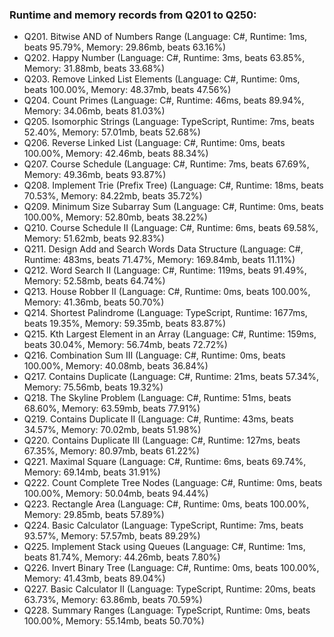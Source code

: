 ### Runtime and memory records from Q201 to Q250:
- Q201. Bitwise AND of Numbers Range (Language: C#, Runtime: 1ms, beats 95.79%, Memory: 29.86mb, beats 63.16%)
- Q202. Happy Number (Language: C#, Runtime: 3ms, beats 63.85%, Memory: 31.88mb, beats 33.68%)
- Q203. Remove Linked List Elements (Language: C#, Runtime: 0ms, beats 100.00%, Memory: 48.37mb, beats 47.56%)
- Q204. Count Primes (Language: C#, Runtime: 46ms, beats 89.94%, Memory: 34.06mb, beats 81.03%)
- Q205. Isomorphic Strings (Language: TypeScript, Runtime: 7ms, beats 52.40%, Memory: 57.01mb, beats 52.68%)
- Q206. Reverse Linked List (Language: C#, Runtime: 0ms, beats 100.00%, Memory: 42.46mb, beats 88.34%)
- Q207. Course Schedule (Language: C#, Runtime: 7ms, beats 67.69%, Memory: 49.36mb, beats 93.87%)
- Q208. Implement Trie (Prefix Tree) (Language: C#, Runtime: 18ms, beats 70.53%, Memory: 84.22mb, beats 35.72%)
- Q209. Minimum Size Subarray Sum (Language: C#, Runtime: 0ms, beats 100.00%, Memory: 52.80mb, beats 38.22%)
- Q210. Course Schedule II (Language: C#, Runtime: 6ms, beats 69.58%, Memory: 51.62mb, beats 92.83%)
- Q211. Design Add and Search Words Data Structure (Language: C#, Runtime: 483ms, beats 71.47%, Memory: 169.84mb, beats 11.11%)
- Q212. Word Search II (Language: C#, Runtime: 119ms, beats 91.49%, Memory: 52.58mb, beats 64.74%)
- Q213. House Robber II (Language: C#, Runtime: 0ms, beats 100.00%, Memory: 41.36mb, beats 50.70%)
- Q214. Shortest Palindrome (Language: TypeScript, Runtime: 1677ms, beats 19.35%, Memory: 59.35mb, beats 83.87%)
- Q215. Kth Largest Element in an Array (Language: C#, Runtime: 159ms, beats 30.04%, Memory: 56.74mb, beats 72.72%)
- Q216. Combination Sum III (Language: C#, Runtime: 0ms, beats 100.00%, Memory: 40.08mb, beats 36.84%)
- Q217. Contains Duplicate (Language: C#, Runtime: 21ms, beats 57.34%, Memory: 75.56mb, beats 19.32%)
- Q218. The Skyline Problem (Language: C#, Runtime: 51ms, beats 68.60%, Memory: 63.59mb, beats 77.91%)
- Q219. Contains Duplicate II (Language: C#, Runtime: 43ms, beats 34.57%, Memory: 70.02mb, beats 51.98%)
- Q220. Contains Duplicate III (Language: C#, Runtime: 127ms, beats 67.35%, Memory: 80.97mb, beats 61.22%)
- Q221. Maximal Square (Language: C#, Runtime: 6ms, beats 69.74%, Memory: 69.14mb, beats 31.91%)
- Q222. Count Complete Tree Nodes (Language: C#, Runtime: 0ms, beats 100.00%, Memory: 50.04mb, beats 94.44%)
- Q223. Rectangle Area (Language: C#, Runtime: 0ms, beats 100.00%, Memory: 29.85mb, beats 57.89%)
- Q224. Basic Calculator (Language: TypeScript, Runtime: 7ms, beats 93.57%, Memory: 57.57mb, beats 89.29%)
- Q225. Implement Stack using Queues (Language: C#, Runtime: 1ms, beats 81.74%, Memory: 44.26mb, beats 7.80%)
- Q226. Invert Binary Tree (Language: C#, Runtime: 0ms, beats 100.00%, Memory: 41.43mb, beats 89.04%)
- Q227. Basic Calculator II (Language: TypeScript, Runtime: 20ms, beats 63.73%, Memory: 63.86mb, beats 70.59%)
- Q228. Summary Ranges (Language: TypeScript, Runtime: 0ms, beats 100.00%, Memory: 55.14mb, beats 50.70%)